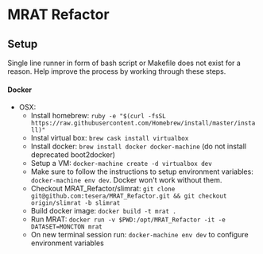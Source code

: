 # MRAT Refactor

## Setup 
Single line runner in form of bash script or Makefile does not exist for a reason. Help improve the process by working through these steps. 

#### Docker

* OSX:
	- Install homebrew: `ruby -e "$(curl -fsSL https://raw.githubusercontent.com/Homebrew/install/master/install)"`
	- Instal virtual box: `brew cask install virtualbox`
	- Install docker: `brew install docker docker-machine` (do not install deprecated boot2docker)	
	- Setup a VM: `docker-machine create -d virtualbox dev`
	- Make sure to follow the instructions to setup environment variables: `docker-machine env dev`. Docker won't work without them.
	- Checkout MRAT_Refactor/slimrat: `git clone git@github.com:tesera/MRAT_Refactor.git && git checkout origin/slimrat -b slimrat`
	- Build docker image: `docker build -t mrat .`
	- Run MRAT: `docker run -v $PWD:/opt/MRAT_Refactor -it -e DATASET=MONCTON mrat`
	- On new terminal session run: `docker-machine env dev` to configure environment variables
